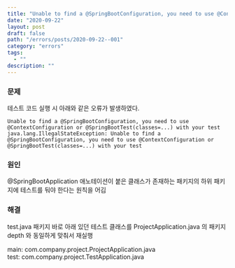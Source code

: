 ```yaml
---
title: "Unable to find a @SpringBootConfiguration, you need to use @ContextConfiguration or @SpringBootTest(classes=...) with your test"
date: "2020-09-22"
layout: post
draft: false
path: "/errors/posts/2020-09-22--001"
category: "errors"
tags:
  - ""
description: ""
---
```


### 문제
테스트 코드 실행 시 아래와 같은 오류가 발생하였다.
```
Unable to find a @SpringBootConfiguration, you need to use @ContextConfiguration or @SpringBootTest(classes=...) with your test
java.lang.IllegalStateException: Unable to find a @SpringBootConfiguration, you need to use @ContextConfiguration or @SpringBootTest(classes=...) with your test
```

### 원인
@SpringBootApplication 애노테이션이 붙은 클래스가 존재하는 패키지의 하위 패키지에 테스트를 둬야 한다는 원칙을 어김

### 해결
test.java 패키지 바로 아래 있던 테스트 클래스를
ProjectApplication.java 의 패키지 depth 와 동일하게 맞춰서 재실행

main: com.company.project.ProjectApplication.java  
test: com.company.project.TestApplication.java 


